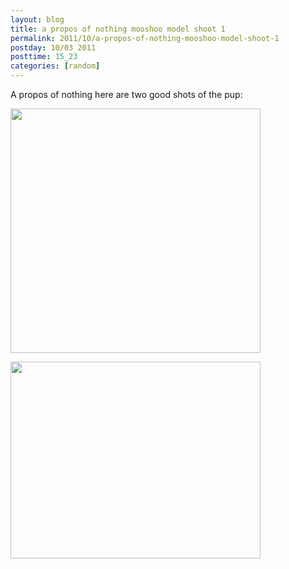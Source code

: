 ```yaml
---
layout: blog
title: a propos of nothing mooshoo model shoot 1
permalink: 2011/10/a-propos-of-nothing-mooshoo-model-shoot-1
postday: 10/03 2011
posttime: 15_23
categories: [random]
---
```


A propos of nothing here are two good shots of the pup:

<a href="https://picasaweb.google.com/lh/photo/iN_g7vXi4NrjCTuwB3hEHJumpwDeQlJxPm9nUjNMwqQ?feat=embedwebsite"><img src="https://lh4.googleusercontent.com/-9O1lzawIq-4/Too0K7Ri6LI/AAAAAAAAKtg/urqE2uxd1sk/s400/mooshoo-greenbean.png" height="391" width="400" /></a>

<a href="https://picasaweb.google.com/lh/photo/vozomn4sVeEIA37vo50XOpumpwDeQlJxPm9nUjNMwqQ?feat=embedwebsite"><img src="https://lh5.googleusercontent.com/-lEhcDexXRps/Too0KZOZ2kI/AAAAAAAAKtc/CQrvNoyryKo/s400/mooshoo-pensive.png" height="315" width="400" /></a>
